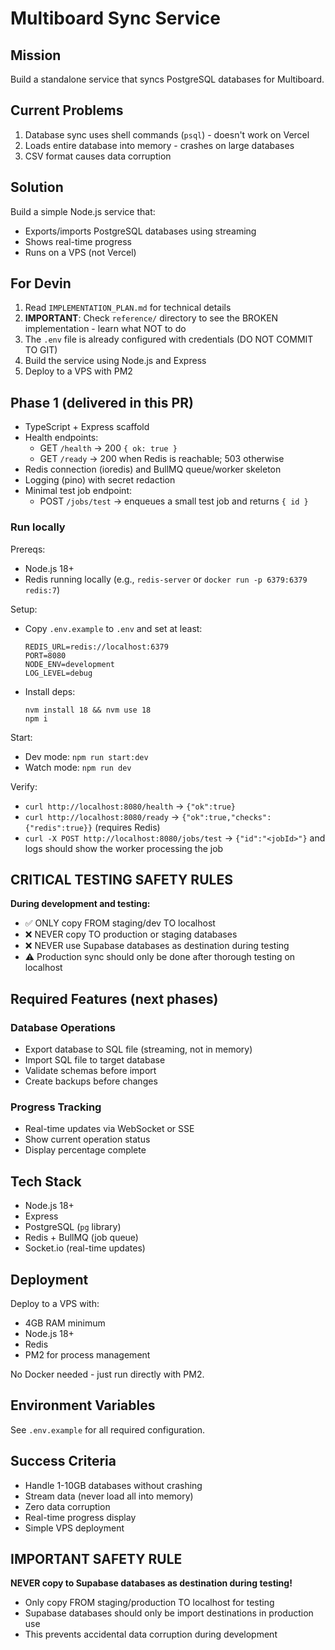 # Multiboard Sync Service

## Mission

Build a standalone service that syncs PostgreSQL databases for Multiboard.

## Current Problems

1. Database sync uses shell commands (`psql`) - doesn't work on Vercel
2. Loads entire database into memory - crashes on large databases
3. CSV format causes data corruption

## Solution

Build a simple Node.js service that:
- Exports/imports PostgreSQL databases using streaming
- Shows real-time progress
- Runs on a VPS (not Vercel)

## For Devin

1. Read `IMPLEMENTATION_PLAN.md` for technical details
2. **IMPORTANT**: Check `reference/` directory to see the BROKEN implementation - learn what NOT to do
3. The `.env` file is already configured with credentials (DO NOT COMMIT TO GIT)
4. Build the service using Node.js and Express
5. Deploy to a VPS with PM2

## Phase 1 (delivered in this PR)

- TypeScript + Express scaffold
- Health endpoints:
  - GET `/health` → 200 `{ ok: true }`
  - GET `/ready` → 200 when Redis is reachable; 503 otherwise
- Redis connection (ioredis) and BullMQ queue/worker skeleton
- Logging (pino) with secret redaction
- Minimal test job endpoint:
  - POST `/jobs/test` → enqueues a small test job and returns `{ id }`

### Run locally

Prereqs:
- Node.js 18+
- Redis running locally (e.g., `redis-server` or `docker run -p 6379:6379 redis:7`)

Setup:
- Copy `.env.example` to `.env` and set at least:
  ```
  REDIS_URL=redis://localhost:6379
  PORT=8080
  NODE_ENV=development
  LOG_LEVEL=debug
  ```
- Install deps:
  ```
  nvm install 18 && nvm use 18
  npm i
  ```

Start:
- Dev mode: `npm run start:dev`
- Watch mode: `npm run dev`

Verify:
- `curl http://localhost:8080/health` → `{"ok":true}`
- `curl http://localhost:8080/ready` → `{"ok":true,"checks":{"redis":true}}` (requires Redis)
- `curl -X POST http://localhost:8080/jobs/test` → `{"id":"<jobId>"}` and logs should show the worker processing the job

## CRITICAL TESTING SAFETY RULES

**During development and testing:**
- ✅ ONLY copy FROM staging/dev TO localhost
- ❌ NEVER copy TO production or staging databases  
- ❌ NEVER use Supabase databases as destination during testing
- ⚠️ Production sync should only be done after thorough testing on localhost

## Required Features (next phases)

### Database Operations
- Export database to SQL file (streaming, not in memory)
- Import SQL file to target database
- Validate schemas before import
- Create backups before changes

### Progress Tracking
- Real-time updates via WebSocket or SSE
- Show current operation status
- Display percentage complete

## Tech Stack

- Node.js 18+
- Express
- PostgreSQL (`pg` library)
- Redis + BullMQ (job queue)
- Socket.io (real-time updates)

## Deployment

Deploy to a VPS with:
- 4GB RAM minimum
- Node.js 18+
- Redis
- PM2 for process management

No Docker needed - just run directly with PM2.

## Environment Variables

See `.env.example` for all required configuration.

## Success Criteria

- Handle 1-10GB databases without crashing
- Stream data (never load all into memory)
- Zero data corruption
- Real-time progress display
- Simple VPS deployment

## IMPORTANT SAFETY RULE

**NEVER copy to Supabase databases as destination during testing!**
- Only copy FROM staging/production TO localhost for testing
- Supabase databases should only be import destinations in production use
- This prevents accidental data corruption during development
